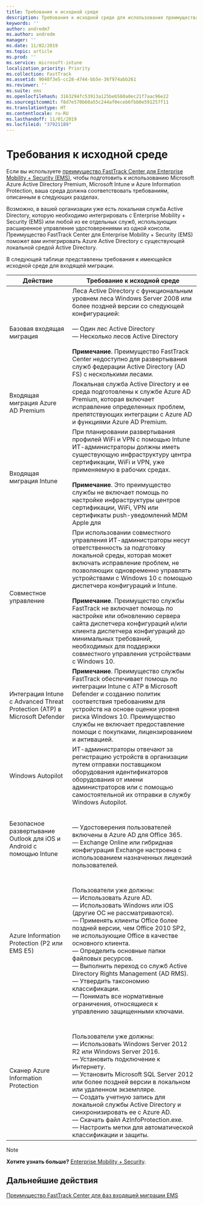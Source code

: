 ```yaml
---
title: Требования к исходной среде
description: Требования к исходной среде для использования преимущества FastTrack Center для EMS
keywords: ''
author: andredm7
ms.author: andredm
manager: ''
ms.date: 11/02/2019
ms.topic: article
ms.prod: ''
ms.service: microsoft-intune
localization_priority: Priority
ms.collection: FastTrack
ms.assetid: 9048f3e5-cc28-4744-bb5e-36f974abb261
ms.reviewer: ''
ms.suite: ems
ms.openlocfilehash: 3163294fc53913a125beb560a0ec21f7aac96e22
ms.sourcegitcommit: f8d7e570b60a55c244af0eceb6fbb0e591257f11
ms.translationtype: HT
ms.contentlocale: ru-RU
ms.lasthandoff: 11/01/2019
ms.locfileid: "37921189"
---
```

# <a name="source-environment-expectations"></a>Требования к исходной среде

Если вы используете [преимущество FastTrack Center для Enterprise Mobility + Security (EMS)](EMS-fasttrack-benefit-for-EMS.md), чтобы подготовить к использованию Microsoft Azure Active Directory Premium, Microsoft Intune и Azure Information Protection, ваша среда должна соответствовать требованиям, описанным в следующих разделах.

Возможно, в вашей организации уже есть локальная служба Active Directory, которую необходимо интегрировать с Enterprise Mobility + Security (EMS) или любой из ее отдельных служб, использующих расширенное управление удостоверениями из одной консоли. Преимущество FastTrack Center для Enterprise Mobility + Security (EMS) поможет вам интегрировать Azure Active Directory с существующей локальной средой Active Directory.

В следующей таблице представлены требования к имеющейся исходной среде для входящей миграции.

|Действие|Требование к исходной среде|
|------------|----------------------------------|
|Базовая входящая миграция|Леса Active Directory с функциональным уровнем леса Windows Server 2008 или более поздней версии со следующей конфигурацией:<br /><br />— Один лес Active Directory<br />— Несколько лесов Active Directory </br></br>**Примечание**. Преимущество FastTrack Center недоступно для развертывания служб федерации Active Directory (AD FS) с несколькими лесами.|
|Входящая миграция Azure AD Premium|Локальная служба Active Directory и ее среда подготовлены к службе Azure AD Premium, которая включает исправление определенных проблем, препятствующих интеграции с Azure AD и функциями Azure AD Premium.|
|Входящая миграция Intune| При планировании развертывания профилей WiFi и VPN с помощью Intune ИТ-администраторы должны иметь существующую инфраструктуру центра сертификации, WiFi и VPN, уже применяемую в рабочих средах.<br /><br /> **Примечание**. Это преимущество службы не включает помощь по настройке инфраструктуры центров сертификации, WiFi, VPN или сертификаты push-уведомлений MDM Apple для  |
|Совместное управление|При использовании совместного управления ИТ-администраторы несут ответственность за подготовку локальной среды, которая может включать исправление проблем, не позволяющих одновременно управлять устройствами с Windows 10 с помощью диспетчера конфигураций и Intune.<br /><br />**Примечание**. Преимущество службы FastTrack не включает помощь по настройке или обновлению сервера сайта диспетчера конфигураций и/или клиента диспетчера конфигураций до минимальных требований, необходимых для поддержки совместного управления устройствами с Windows 10. |
|Интеграция Intune с Advanced Threat Protection (ATP) в Microsoft Defender|**Примечание**. Преимущество службы FastTrack обеспечивает помощь по интеграции Intune с ATP в Microsoft Defender и созданию политик соответствия требованиям для устройств на основе оценки уровня риска Windows 10. Преимущество службы не включает предоставление помощи с покупками, лицензированием и активацией. |
|Windows Autopilot|ИТ-администраторы отвечают за регистрацию устройств в организации путем отправки поставщиком оборудования идентификаторов оборудования от имени администраторов или с помощью самостоятельной их отправки в службу Windows Autopilot. |
|Безопасное развертывание Outlook для iOS и Android с помощью Intune|<br /><br />— Удостоверения пользователей включены в Azure AD для Office 365.<br />— Exchange Online или гибридная конфигурация Exchange настроена с использованием назначенных лицензий пользователей.<br />|
|Azure Information Protection (P2 или EMS E5)|<br /><br />Пользователи уже должны: <br /> — Использовать Azure AD.<br />— Использовать Windows или iOS (другие ОС не рассматриваются).<br /> — Применять клиенты Office более поздней версии, чем Office 2010 SP2, не использующие Office в качестве основного клиента. <br /> — Определить основные папки файловых ресурсов.  <br /> — Выполнить переход со служб Active Directory Rights Management (AD RMS). <br /> — Утвердить таксономию классификации. <br /> — Понимать все нормативные ограничения, относящиеся к управлению защищенными ключами. <br />|
|Сканер Azure Information Protection|<br /><br /> Пользователи уже должны: <br /> — Использовать Windows Server 2012 R2 или Windows Server 2016.<br /> — Установить подключение к Интернету. <br /> — Установить Microsoft SQL Server 2012 или более поздней версии в локальном или удаленном экземпляре.  <br /> — Создать учетную запись для локальной службы Active Directory и синхронизировать ее с Azure AD.  <br /> — Скачать файл AzInfoProtection.exe. <br /> — Настроить метки для автоматической классификации и защиты.<br />|

> [!NOTE]
> **Хотите узнать больше?**
> [Enterprise Mobility + Security](https://www.microsoft.com/cloud-platform/enterprise-mobility).

## <a name="next-steps"></a>Дальнейшие действия

[Преимущество FastTrack Center для фаз входящей миграции EMS](EMS-onboarding-phases.md)
